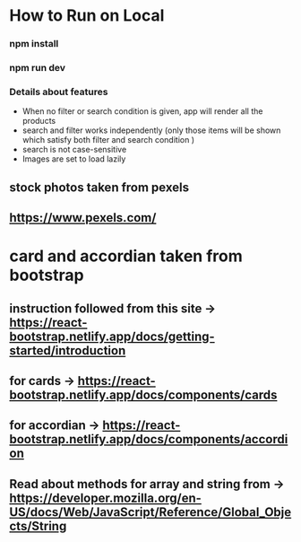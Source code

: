 
# How to Run on Local
### npm install
### npm run dev

### Details about features
* When no filter or search condition is given, app will render all the products
* search and filter works independently (only those items will be shown which satisfy both filter and search condition )
* search is not case-sensitive
* Images are set to load lazily

## stock photos taken from pexels
## https://www.pexels.com/

# card and accordian taken from bootstrap
## instruction followed from this site -> https://react-bootstrap.netlify.app/docs/getting-started/introduction
## for cards -> https://react-bootstrap.netlify.app/docs/components/cards
## for accordian -> https://react-bootstrap.netlify.app/docs/components/accordion


## Read about methods for array and string from -> https://developer.mozilla.org/en-US/docs/Web/JavaScript/Reference/Global_Objects/String


